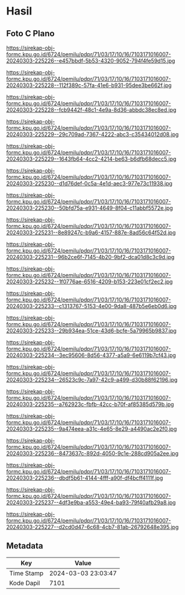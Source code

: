 # Hasil

## Foto C Plano

https://sirekap-obj-formc.kpu.go.id/6724/pemilu/pdpr/71/03/17/10/16/7103171016007-20240303-225226--e457bbdf-5b53-4320-9052-794f4fe59d15.jpg

https://sirekap-obj-formc.kpu.go.id/6724/pemilu/pdpr/71/03/17/10/16/7103171016007-20240303-225228--112f389c-57fa-41e6-b931-95dee3be662f.jpg

https://sirekap-obj-formc.kpu.go.id/6724/pemilu/pdpr/71/03/17/10/16/7103171016007-20240303-225228--fcb9442f-48c1-4e9a-8d36-abbdc38ec8ed.jpg

https://sirekap-obj-formc.kpu.go.id/6724/pemilu/pdpr/71/03/17/10/16/7103171016007-20240303-225229--29c709ad-7367-4222-abc3-c35434012d08.jpg

https://sirekap-obj-formc.kpu.go.id/6724/pemilu/pdpr/71/03/17/10/16/7103171016007-20240303-225229--1643fb64-4cc2-4214-be63-b6dfb68decc5.jpg

https://sirekap-obj-formc.kpu.go.id/6724/pemilu/pdpr/71/03/17/10/16/7103171016007-20240303-225230--d1d76def-0c5a-4e1d-aec3-977e73c11938.jpg

https://sirekap-obj-formc.kpu.go.id/6724/pemilu/pdpr/71/03/17/10/16/7103171016007-20240303-225230--50bfd75a-e931-4649-8f04-c11abbf5572e.jpg

https://sirekap-obj-formc.kpu.go.id/6724/pemilu/pdpr/71/03/17/10/16/7103171016007-20240303-225231--8e89247c-b9a6-4157-887e-8ad56c64f52d.jpg

https://sirekap-obj-formc.kpu.go.id/6724/pemilu/pdpr/71/03/17/10/16/7103171016007-20240303-225231--96b2ce6f-7145-4b20-9bf2-dca01d8c3c9d.jpg

https://sirekap-obj-formc.kpu.go.id/6724/pemilu/pdpr/71/03/17/10/16/7103171016007-20240303-225232--1f0776ae-6516-4209-b153-223e01cf2ec2.jpg

https://sirekap-obj-formc.kpu.go.id/6724/pemilu/pdpr/71/03/17/10/16/7103171016007-20240303-225233--c1313767-5153-4e00-9da8-487b5e6eb0d6.jpg

https://sirekap-obj-formc.kpu.go.id/6724/pemilu/pdpr/71/03/17/10/16/7103171016007-20240303-225233--29b934ea-51ce-43d6-bcfe-5a79965b9837.jpg

https://sirekap-obj-formc.kpu.go.id/6724/pemilu/pdpr/71/03/17/10/16/7103171016007-20240303-225234--3ec95606-8d56-4377-a5a9-6e6119b7cf43.jpg

https://sirekap-obj-formc.kpu.go.id/6724/pemilu/pdpr/71/03/17/10/16/7103171016007-20240303-225234--26523c9c-7a97-42c9-a499-d30b88f62196.jpg

https://sirekap-obj-formc.kpu.go.id/6724/pemilu/pdpr/71/03/17/10/16/7103171016007-20240303-225235--a762923c-fbfb-42cc-b70f-af85385d579b.jpg

https://sirekap-obj-formc.kpu.go.id/6724/pemilu/pdpr/71/03/17/10/16/7103171016007-20240303-225235--9a474eea-a31c-4e65-8e29-a4490ac2e2f0.jpg

https://sirekap-obj-formc.kpu.go.id/6724/pemilu/pdpr/71/03/17/10/16/7103171016007-20240303-225236--8473637c-892d-4050-9c1e-288cd905a2ee.jpg

https://sirekap-obj-formc.kpu.go.id/6724/pemilu/pdpr/71/03/17/10/16/7103171016007-20240303-225236--dbdf5b61-4144-4fff-a90f-df4bcff4111f.jpg

https://sirekap-obj-formc.kpu.go.id/6724/pemilu/pdpr/71/03/17/10/16/7103171016007-20240303-225237--4df3e9ba-a553-49e4-ba93-79f40afb29a8.jpg

https://sirekap-obj-formc.kpu.go.id/6724/pemilu/pdpr/71/03/17/10/16/7103171016007-20240303-225227--d2cd0d47-6c68-4cb7-81ab-26792648e395.jpg


## Metadata

| Key        | Value               |
| ---------- | ------------------- |
| Time Stamp | 2024-03-03 23:03:47 |
| Kode Dapil | 7101                |



